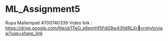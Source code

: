 # ML_Assignment5
Rupa Mallempati
#700740339
Video link : https://drive.google.com/file/d/1TeO_e6pmHf5FdG9w43fdlRLXrvrnhyh/view?usp=share_link

